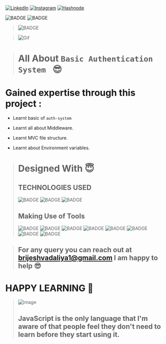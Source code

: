 
<!-- Social Links -->

[![LinkedIn][linkedin-shield]][linkedin-url]
[![Instagram][instagram-shield]][instagram-url]
[![Hashnode][hashnode-shield]][hashnode-url]

![BADGE](https://img.shields.io/badge/LCO--INEURON-HITESH%20CHOUDHARY-lightgrey)
![BADGE](https://img.shields.io/badge/INEURON-FULL--STACK--JAVASCRIPT--WEBDEVELOPMENT-lightgrey)

>![BADGE](https://img.shields.io/badge/MADE%20WITH%20FUN%20BY-BRIJESH%20VADALIA-blue)


> ![Gif](https://living.acg.aaa.com/content/dam/aaa-living/devtest/what-is-two-factor-authentication.gif)



> # All About `Basic Authentication System ` 😎

# **Gained expertise through this project :**

- Learnt basic of `auth-system`

- Learnt all about Middleware.

- Learnt MVC file structure.

- Learnt about Environment variables.




># Designed With 😇
>## TECHNOLOGIES USED 
> ![BADGE](https://img.shields.io/badge/JAVASCRIPT-JAVASCRIPT-yellow)
> ![BADGE](https://img.shields.io/badge/NODEJS-NODEJS-yellow)
> ![BADGE](https://img.shields.io/badge/EXPRESSJS-EXPRESSJS-blue)
>## Making Use of Tools
>![BADGE](https://img.shields.io/badge/GOOGLE-CHROME-blue)
>![BADGE](https://img.shields.io/badge/GIT-HUB-lightgrey)
>![BADGE](https://img.shields.io/badge/VS-CODE-blue)
>![BADGE](https://img.shields.io/badge/GIT-GIT-orange)
![BADGE](https://img.shields.io/badge/JWT-JSONWEBTOKEN-red)
![BADGE](https://img.shields.io/badge/COOKIE-PARSER-lightgrey)
![BADGE](https://img.shields.io/badge/BCRYPTJS-BCRYPTJS-yellow)
![BADGE](https://img.shields.io/badge/POSTMAN-POSTMAN-red)



>## For any query you can reach out at brijeshvadaliya1@gmail.com I am happy to help 😎

# HAPPY LEARNING 🤩
>![image](https://raw.githubusercontent.com/ikeyurp/ikeyurp/master/src/Comp-Man.gif)
>## JavaScript is the only language that I'm aware of that people feel they don't need to learn before they start using it.








<!-- Linkedin -->

[linkedin-shield]: https://img.shields.io/badge/-LinkedIn-black.svg?style=for-the-badge&logo=linkedin&colorB=0B5FBB
[linkedin-url]: https://www.linkedin.com/in/brijesh-vadaliya-16b3a2202/

<!-- Instagram -->

[instagram-shield]: https://img.shields.io/badge/Instagram-%23E4405F.svg?style=for-the-badge&logo=Instagram&logoColor=white
[instagram-url]: https://www.instagram.com/brijesh_vadaliya_8128/


<!-- Hashnode -->

[hashnode-shield]: https://img.shields.io/badge/Hashnode-2962FF?style=for-the-badge&logo=hashnode&logoColor=white
[hashnode-url]: https://brijeshvadaliya8128.hashnode.dev/




